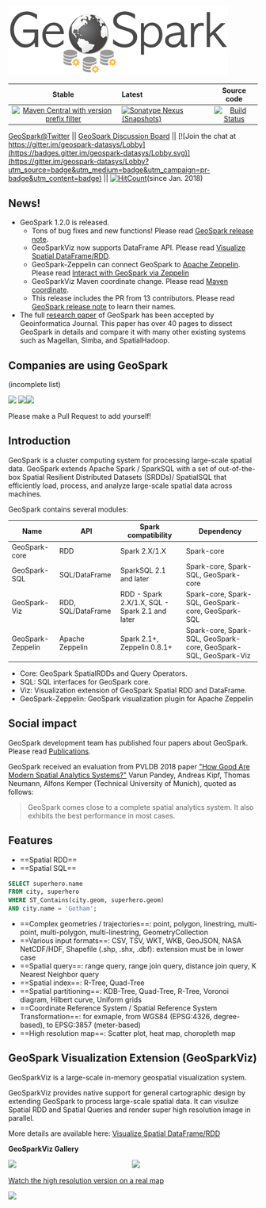 #

![GeoSpark Logo](https://github.com/DataSystemsLab/GeoSpark/raw/master/GeoSpark_logo.png)

|     Stable    | Latest | Source code|
|:-------------:|:------|:------:|
|[![Maven Central with version prefix filter](https://img.shields.io/maven-central/v/org.datasyslab/geospark.svg)](./download/GeoSpark-All-Modules-Maven-Central-Coordinates.md) | [![Sonatype Nexus (Snapshots)](https://img.shields.io/nexus/s/https/oss.sonatype.org/org.datasyslab/geospark.svg)](./download/GeoSpark-All-Modules-Maven-Central-Coordinates.md) | [![Build Status](https://travis-ci.org/DataSystemsLab/GeoSpark.svg?branch=master)](https://travis-ci.org/DataSystemsLab/GeoSpark)|

[GeoSpark@Twitter](https://twitter.com/GeoSpark_ASU) || [GeoSpark Discussion Board](https://groups.google.com/forum/#!forum/geospark-discussion-board) || [![Join the chat at https://gitter.im/geospark-datasys/Lobby](https://badges.gitter.im/geospark-datasys/Lobby.svg)](https://gitter.im/geospark-datasys/Lobby?utm_source=badge&utm_medium=badge&utm_campaign=pr-badge&utm_content=badge) || [![HitCount](http://hits.dwyl.io/DataSystemsLab/GeoSpark.svg)](http://hits.dwyl.io/DataSystemsLab/GeoSpark)(since Jan. 2018)

## News!

* GeoSpark 1.2.0 is released.
	* Tons of bug fixes and new functions! Please read [GeoSpark release note](download/GeoSpark-All-Modules-Release-notes/).
	* GeoSparkViz now supports DataFrame API. Please read [Visualize Spatial DataFrame/RDD](tutorial/viz/).
	* GeoSpark-Zeppelin can connect GeoSpark to [Apache Zeppelin](https://zeppelin.apache.org/). Please read [Interact with GeoSpark via Zeppelin](tutorial/zeppelin/)
	* GeoSparkViz Maven coordinate change. Please read [Maven coordinate](download/GeoSpark-All-Modules-Maven-Central-Coordinates/#geospark-viz-120-and-later).
	* This release includes the PR from 13 contributors. Please read [GeoSpark release note](download/GeoSpark-All-Modules-Release-notes/) to learn their names.
* The full [research paper](http://www.public.asu.edu/~jiayu2/geospark/publication/GeoSpark_Geoinformatica_2018.pdf) of GeoSpark has been accepted by Geoinformatica Journal. This paper has over 40 pages to dissect GeoSpark in details and compare it with many other existing systems such as Magellan, Simba, and SpatialHadoop.

## Companies are using GeoSpark 

(incomplete list)

[<img src="https://www.bluedme.com/wp-content/uploads/2015/10/cropped-LOGO-Blue-DME-PNG-3.png" width="150">](https://www.bluedme.com/) [<img src="https://retailrecharged.com/wp-content/uploads/2017/10/logo.png" width="150">](https://www.gyana.co.uk/)[<img src="https://mobike.com/global/public/invitation__footer__logo.png" width="150">](https://mobike.com)

Please make a Pull Request to add yourself!

## Introduction

GeoSpark is a cluster computing system for processing large-scale spatial data. GeoSpark extends Apache Spark / SparkSQL with a set of out-of-the-box Spatial Resilient Distributed Datasets (SRDDs)/ SpatialSQL that efficiently load, process, and analyze large-scale spatial data across machines.

GeoSpark contains several modules:

| Name  |  API |  Spark compatibility|Dependency|
|---|---|---|---|
| GeoSpark-core  | RDD  | Spark 2.X/1.X  | Spark-core|
| GeoSpark-SQL  | SQL/DataFrame  | SparkSQL 2.1 and later | Spark-core, Spark-SQL, GeoSpark-core|
|  GeoSpark-Viz |  RDD, SQL/DataFrame | RDD - Spark 2.X/1.X, SQL - Spark 2.1 and later|Spark-core, Spark-SQL, GeoSpark-core, GeoSpark-SQL|
|  GeoSpark-Zeppelin |  Apache Zeppelin | Spark 2.1+, Zeppelin 0.8.1+|Spark-core, Spark-SQL, GeoSpark-core, GeoSpark-SQL, GeoSpark-Viz|

* Core: GeoSpark SpatialRDDs and Query Operators. 
* SQL: SQL interfaces for GeoSpark core.
* Viz: Visualization extension of GeoSpark Spatial RDD and DataFrame.
* GeoSpark-Zeppelin: GeoSpark visualization plugin for Apache Zeppelin

## Social impact

GeoSpark development team has published four papers about GeoSpark. Please read [Publications](http://datasystemslab.github.io/GeoSpark/contact/publication/). 

GeoSpark received an evaluation from PVLDB 2018 paper ["How Good Are Modern Spatial Analytics Systems?"](http://www.vldb.org/pvldb/vol11/p1661-pandey.pdf) Varun Pandey, Andreas Kipf, Thomas Neumann, Alfons Kemper (Technical University of Munich), quoted as follows: 
> GeoSpark comes close to a complete spatial analytics system. It also exhibits the best performance in most cases.

## Features

* ==Spatial RDD==
* ==Spatial SQL==
```SQL
SELECT superhero.name
FROM city, superhero
WHERE ST_Contains(city.geom, superhero.geom)
AND city.name = 'Gotham';
```
* ==Complex geometries / trajectories==: point, polygon, linestring, multi-point, multi-polygon, multi-linestring, GeometryCollection
* ==Various input formats==: CSV, TSV, WKT, WKB, GeoJSON, NASA NetCDF/HDF, Shapefile (.shp, .shx, .dbf): extension must be in lower case
* ==Spatial query==: range query, range join query, distance join query, K Nearest Neighbor query
* ==Spatial index==: R-Tree, Quad-Tree
* ==Spatial partitioning==: KDB-Tree, Quad-Tree, R-Tree, Voronoi diagram, Hilbert curve, Uniform grids
* ==Coordinate Reference System / Spatial Reference System Transformation==: for exmaple, from WGS84 (EPSG:4326, degree-based), to EPSG:3857 (meter-based)
* ==High resolution map==: Scatter plot, heat map, choropleth map



## GeoSpark Visualization Extension (GeoSparkViz)
GeoSparkViz is a large-scale in-memory geospatial visualization system.

GeoSparkViz provides native support for general cartographic design by extending GeoSpark to process large-scale spatial data. It can visulize Spatial RDD and Spatial Queries and render super high resolution image in parallel.

More details are available here: [Visualize Spatial DataFrame/RDD](tutorial/viz)

**GeoSparkViz Gallery**


<img style="float: left;" src="http://www.public.asu.edu/~jiayu2/geospark/picture/usrail.png" width="250">
<img src="http://www.public.asu.edu/~jiayu2/geospark/picture/ustweet.png" width="250">

[Watch the high resolution version on a real map](http://www.public.asu.edu/~jiayu2/geospark/picture/overlay.html)

<img src="http://www.public.asu.edu/~jiayu2/geospark/picture/heatmapnycsmall.png" width="500">

